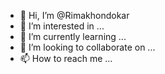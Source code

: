 - 👋 Hi, I’m @Rimakhondokar
- 👀 I’m interested in ...
- 🌱 I’m currently learning ...
- 💞️ I’m looking to collaborate on ...
- 📫 How to reach me ...

<!---
Rimakhondokar/Rimakhondokar is a ✨ special ✨ repository because its `README.md` (this file) appears on your GitHub profile.
You can click the Preview link to take a look at your changes.
--->
